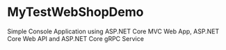 # MyTestWebShopDemo
Simple Console Application using ASP.NET Core MVC Web App, ASP.NET Core Web API and ASP.NET Core gRPC Service
